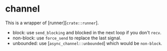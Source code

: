 # channel

This is a wrapper of [runner][`crate::runner`].

- block: use `send_blocking` and blocked in the next loop if you don't `recv`.
- non-block: use `force_send` to replace the last signal.
- unbounded: use [`async_channel::unbounded`] which would be `non-block`.
